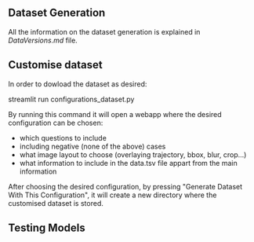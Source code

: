 ## Dataset Generation
All the information on the dataset generation is explained in _DataVersions.md_ file. 

## Customise dataset
In order to dowload the dataset as desired: 

streamlit run configurations_dataset.py

By running this command it will open a webapp where the desired configuration can be chosen: 
- which questions to include
- including negative (none of the above) cases
- what image layout to choose (overlaying trajectory, bbox, blur, crop...)
- what information to include in the data.tsv file appart from the main information

After choosing the desired configuration, by pressing "Generate Dataset With This Configuration", it will create a new directory where the customised dataset is stored.

## Testing Models
